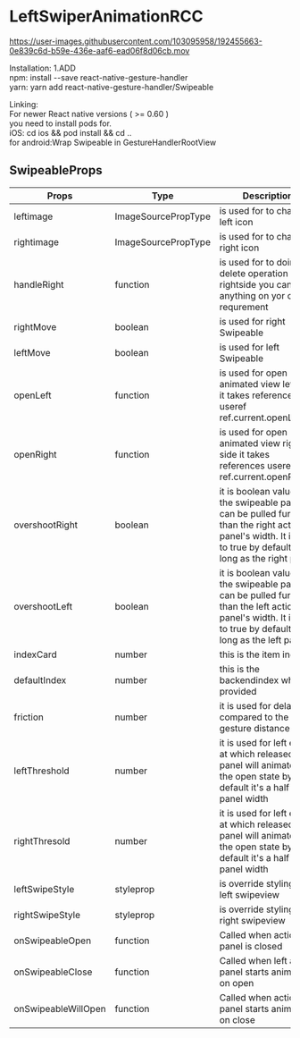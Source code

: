 # LeftSwiperAnimationRCC


https://user-images.githubusercontent.com/103095958/192455663-0e839c6d-b59e-436e-aaf6-ead06f8d06cb.mov

Installation: 
1.ADD    
npm: install --save react-native-gesture-handler  
yarn: yarn add react-native-gesture-handler/Swipeable

Linking:  
 For newer React native versions ( >= 0.60 )   
 you need to install pods for.  
  iOS: cd ios && pod install && cd ..   
  for android:Wrap Swipeable in GestureHandlerRootView
  


## SwipeableProps
| Props             | Type                         | Description                            |
| ----------------- | ---------------------------- | --------------------------- 
| leftimage|ImageSourcePropType|is used for to change left icon|
| rightimage|ImageSourcePropType|is used for to change right icon|
| handleRight|function|is used for to doing delete  operation in rightside you can do anything on yor own requrement|
| rightMove|boolean|is used for right Swipeable|
| leftMove|boolean|is used for left Swipeable|
| openLeft|function|is used for open animated view left side it takes references useref ref.current.openLeft()|
| openRight|function|is used for open animated view right side it takes references useref ref.current.openRight()|
| overshootRight|boolean|it is  boolean value  if the swipeable panel can be pulled further than the right actions panel's width. It is set to true by default as long as the right panel|
| overshootLeft|boolean|it is  boolean value  if the swipeable panel can be pulled further than the left actions panel's width. It is set to true by default as long as the left panel|
| indexCard|number|this is the item index|
| defaultIndex|number|this is the backendindex whose provided|
| friction|number|it is used for delayed compared to the gesture distance|
| leftThreshold|number|it is used for left edge at which released panel will animate to the open state by default it's a half of the panel width|
| rightThresold|number|it is used for left edge at which released panel will animate to the open state by default it's a half of the panel width|
| leftSwipeStyle|styleprop| is override styling in left swipeview|
| rightSwipeStyle|styleprop| is override styling in right swipeview|
| onSwipeableOpen|function|Called when action panel is closed|
| onSwipeableClose|function|Called when left action panel starts animating on open|
|onSwipeableWillOpen|function|Called when action panel starts animating on close|


